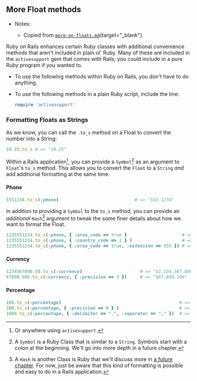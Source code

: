 ## More Float methods

- Notes:

  - Copied from [`more-on-floats.md`](https://github.com/firstdraft/appdev-chapters/blob/benp-edits/more-on-floats.md){target="_blank"}

Ruby on Rails enhances certain Ruby classes with additional convenience methods that aren't included in plain ol' Ruby. Many of these are included in the `activesupport` gem that comes with Rails; you could include in a pure Ruby program if you wanted to.

 - To use the following methods within Ruby on Rails, you don't have to do anything.
 - To use the following methods in a plain Ruby script, include the line:

    ```ruby
    require 'activesupport'
    ```

### Formatting Floats as Strings

As we know, you can call the `.to_s` method on a Float to convert the number into a String:

```ruby
10.25.to_s # => "10.25"
```

Within a Rails application[^Rails], you can provide a `Symbol`[^Symbol] as an argument to `Float`'s `to_s` method. This allows you to convert the `Float` to a `String` _and_ add additional formatting at the same time.

[^Rails]:  Or anywhere using `activesupport`.

#### Phone

```ruby
5551234.to_s(:phone)                             # => "555-1234"
```

In addition to providing a `Symbol` to the `to_s` method, you can provide an _additional_ `Hash`[^Hash] argument to tweak the some finer details about how we want to format the Float.

[^Symbol]: A `Symbol` is a Ruby Class that is similar to a `String`. Symbols start with a colon at the beginning. We'll go into more depth in a future chapter. 

```ruby
1235551234.to_s(:phone, { :area_code => true }                     # => "(123) 555-1234"
1235551234.to_s(:phone, { :country_code => 1 } )                   # => "+1-123-555-1234"
1235551234.to_s(:phone, { :area_code => true, :extension => 555 }) # => (123) 555-1234 x 555
```

[^Hash]: A `Hash` is another Class is Ruby that we'll discuss more in [a future chapter](https://chapters.firstdraft.com/chapters/767). For now, just be aware that this kind of formatting is possible and easy to do in a Rails application.

#### Currency

```ruby
1234567890.50.to_s(:currency)                      # => "$1,234,567,890.50"
67890.506.to_s(:currency, { :precision => 3 })     # => "$67,890.506"
```

#### Percentage

```ruby
100.to_s(:percentage)                                             # => "100.000%"
100.to_s(:percentage, { :precision => 0 } )                       # => "100%"
1000.to_s(:percentage, { :delimiter => ".", :separator => "," })  # => "1.000,000%"
```

